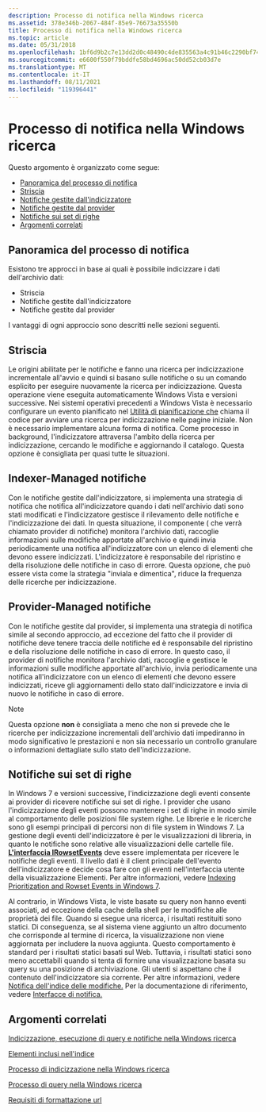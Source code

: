 ```yaml
---
description: Processo di notifica nella Windows ricerca
ms.assetid: 378e346b-2067-484f-85e9-76673a35550b
title: Processo di notifica nella Windows ricerca
ms.topic: article
ms.date: 05/31/2018
ms.openlocfilehash: 1bf6d9b2c7e13dd2d0c48490c4de835563a4c91b46c2290bf747211fd998c5eb
ms.sourcegitcommit: e6600f550f79bddfe58bd4696ac50dd52cb03d7e
ms.translationtype: MT
ms.contentlocale: it-IT
ms.lasthandoff: 08/11/2021
ms.locfileid: "119396441"
---
```

# <a name="notifications-process-in-windows-search"></a>Processo di notifica nella Windows ricerca

Questo argomento è organizzato come segue:

-   [Panoramica del processo di notifica](#overview-of-the-notifications-process)
-   [Striscia](#crawls)
-   [Notifiche gestite dall'indicizzatore](#indexer-managed-notifications)
-   [Notifiche gestite dal provider](#provider-managed-notifications)
-   [Notifiche sui set di righe](#notifications-on-rowsets)
-   [Argomenti correlati](#related-topics)

## <a name="overview-of-the-notifications-process"></a>Panoramica del processo di notifica

Esistono tre approcci in base ai quali è possibile indicizzare i dati dell'archivio dati:

-   Striscia
-   Notifiche gestite dall'indicizzatore
-   Notifiche gestite dal provider

I vantaggi di ogni approccio sono descritti nelle sezioni seguenti.

## <a name="crawls"></a>Striscia

Le origini abilitate per le notifiche e fanno una ricerca per indicizzazione incrementale all'avvio e quindi si basano sulle notifiche o su un comando esplicito per eseguire nuovamente la ricerca per indicizzazione. Questa operazione viene eseguita automaticamente Windows Vista e versioni successive. Nei sistemi operativi precedenti a Windows Vista è necessario configurare un evento pianificato nel [Utilità di pianificazione che](../taskschd/task-scheduler-start-page.md) chiama il codice per avviare una ricerca per indicizzazione nelle pagine iniziale. Non è necessario implementare alcuna forma di notifica. Come processo in background, l'indicizzatore attraversa l'ambito della ricerca per indicizzazione, cercando le modifiche e aggiornando il catalogo. Questa opzione è consigliata per quasi tutte le situazioni.

## <a name="indexer-managed-notifications"></a>Indexer-Managed notifiche

Con le notifiche gestite dall'indicizzatore, si implementa una strategia di notifica che notifica all'indicizzatore quando i dati nell'archivio dati sono stati modificati e l'indicizzatore gestisce il rilevamento delle notifiche e l'indicizzazione dei dati. In questa situazione, il componente ( che verrà chiamato provider di notifiche) monitora l'archivio dati, raccoglie informazioni sulle modifiche apportate all'archivio e quindi invia periodicamente una notifica all'indicizzatore con un elenco di elementi che devono essere indicizzati. L'indicizzatore è responsabile del ripristino e della risoluzione delle notifiche in caso di errore. Questa opzione, che può essere vista come la strategia "inviala e dimentica", riduce la frequenza delle ricerche per indicizzazione.

## <a name="provider-managed-notifications"></a>Provider-Managed notifiche

Con le notifiche gestite dal provider, si implementa una strategia di notifica simile al secondo approccio, ad eccezione del fatto che il provider di notifiche deve tenere traccia delle notifiche ed è responsabile del ripristino e della risoluzione delle notifiche in caso di errore. In questo caso, il provider di notifiche monitora l'archivio dati, raccoglie e gestisce le informazioni sulle modifiche apportate all'archivio, invia periodicamente una notifica all'indicizzatore con un elenco di elementi che devono essere indicizzati, riceve gli aggiornamenti dello stato dall'indicizzatore e invia di nuovo le notifiche in caso di errore.

> [!Note]  
> Questa opzione **non** è consigliata a meno che non si prevede che le ricerche per indicizzazione incrementali dell'archivio dati impediranno in modo significativo le prestazioni e non sia necessario un controllo granulare o informazioni dettagliate sullo stato dell'indicizzazione.

 

## <a name="notifications-on-rowsets"></a>Notifiche sui set di righe

In Windows 7 e versioni successive, l'indicizzazione degli eventi consente ai provider di ricevere notifiche sui set di righe. I provider che usano l'indicizzazione degli eventi possono mantenere i set di righe in modo simile al comportamento delle posizioni file system righe. Le librerie e le ricerche sono gli esempi principali di percorsi non di file system in Windows 7. La gestione degli eventi dell'indicizzatore è per le visualizzazioni di libreria, in quanto le notifiche sono relative alle visualizzazioni delle cartelle file. [**L'interfaccia IRowsetEvents**](/windows/desktop/api/Searchapi/nn-searchapi-irowsetevents) deve essere implementata per ricevere le notifiche degli eventi. Il livello dati è il client principale dell'evento dell'indicizzatore e decide cosa fare con gli eventi nell'interfaccia utente della visualizzazione Elementi. Per altre informazioni, vedere [Indexing Prioritization and Rowset Events in Windows 7](indexing-prioritization-and-rowset-events.md).

Al contrario, in Windows Vista, le viste basate su query non hanno eventi associati, ad eccezione della cache della shell per le modifiche alle proprietà dei file. Quando si esegue una ricerca, i risultati restituiti sono statici. Di conseguenza, se al sistema viene aggiunto un altro documento che corrisponde al termine di ricerca, la visualizzazione non viene aggiornata per includere la nuova aggiunta. Questo comportamento è standard per i risultati statici basati sul Web. Tuttavia, i risultati statici sono meno accettabili quando si tenta di fornire una visualizzazione basata su query su una posizione di archiviazione. Gli utenti si aspettano che il contenuto dell'indicizzatore sia corrente. Per altre informazioni, vedere [Notifica dell'indice delle modifiche.](-search-3x-wds-notifyingofchanges.md) Per la documentazione di riferimento, vedere [Interfacce di notifica.](-search-notifications-interfaces-entry-page.md)

## <a name="related-topics"></a>Argomenti correlati

<dl> <dt>

[Indicizzazione, esecuzione di query e notifiche nella Windows ricerca](-search-3x-wds-included-in-index.md)
</dt> <dt>

[Elementi inclusi nell'indice](-search-indexing-process-overview.md)
</dt> <dt>

[Processo di indicizzazione nella Windows ricerca](-search-indexing-process-overview.md)
</dt> <dt>

[Processo di query nella Windows ricerca](querying-process--windows-search-.md)
</dt> <dt>

[Requisiti di formattazione url](url-formatting-requirements.md)
</dt> </dl>

 

 

